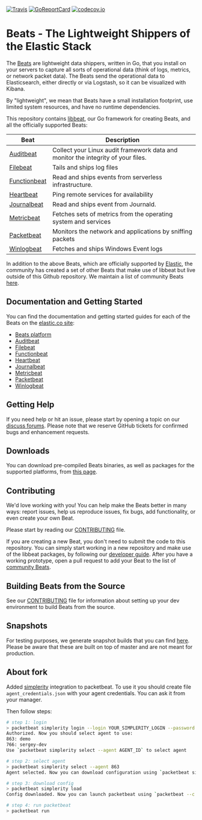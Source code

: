[![Travis](https://travis-ci.org/elastic/beats.svg?branch=master)](https://travis-ci.org/elastic/beats)
[![GoReportCard](http://goreportcard.com/badge/elastic/beats)](http://goreportcard.com/report/elastic/beats)
[![codecov.io](https://codecov.io/github/elastic/beats/coverage.svg?branch=master)](https://codecov.io/github/elastic/beats?branch=master)

# Beats - The Lightweight Shippers of the Elastic Stack

The [Beats](https://www.elastic.co/products/beats) are lightweight data
shippers, written in Go, that you install on your servers to capture all sorts
of operational data (think of logs, metrics, or network packet data). The Beats
send the operational data to Elasticsearch, either directly or via Logstash, so
it can be visualized with Kibana.

By "lightweight", we mean that Beats have a small installation footprint, use
limited system resources, and have no runtime dependencies.

This repository contains
[libbeat](https://github.com/aliksend/beats/tree/master/libbeat), our Go
framework for creating Beats, and all the officially supported Beats:

Beat  | Description
--- | ---
[Auditbeat](https://github.com/aliksend/beats/tree/master/auditbeat) | Collect your Linux audit framework data and monitor the integrity of your files.
[Filebeat](https://github.com/aliksend/beats/tree/master/filebeat) | Tails and ships log files
[Functionbeat](https://github.com/aliksend/beats/tree/master/x-pack/functionbeat) | Read and ships events from serverless infrastructure.
[Heartbeat](https://github.com/aliksend/beats/tree/master/heartbeat) | Ping remote services for availability
[Journalbeat](https://github.com/aliksend/beats/tree/master/journalbeat) | Read and ships event from Journald.
[Metricbeat](https://github.com/aliksend/beats/tree/master/metricbeat) | Fetches sets of metrics from the operating system and services
[Packetbeat](https://github.com/aliksend/beats/tree/master/packetbeat) | Monitors the network and applications by sniffing packets
[Winlogbeat](https://github.com/aliksend/beats/tree/master/winlogbeat) | Fetches and ships Windows Event logs

In addition to the above Beats, which are officially supported by
[Elastic](https://elastic.co), the community has created a set of other Beats
that make use of libbeat but live outside of this Github repository. We maintain
a list of community Beats
[here](https://www.elastic.co/guide/en/beats/libbeat/master/community-beats.html).

## Documentation and Getting Started

You can find the documentation and getting started guides for each of the Beats
on the [elastic.co site](https://www.elastic.co/guide/):

* [Beats platform](https://www.elastic.co/guide/en/beats/libbeat/current/index.html)
* [Auditbeat](https://www.elastic.co/guide/en/beats/auditbeat/current/index.html)
* [Filebeat](https://www.elastic.co/guide/en/beats/filebeat/current/index.html)
* [Functionbeat](https://www.elastic.co/guide/en/beats/functionbeat/current/index.html)
* [Heartbeat](https://www.elastic.co/guide/en/beats/heartbeat/current/index.html)
* [Journalbeat](https://www.elastic.co/guide/en/beats/journalbeat/current/index.html)
* [Metricbeat](https://www.elastic.co/guide/en/beats/metricbeat/current/index.html)
* [Packetbeat](https://www.elastic.co/guide/en/beats/packetbeat/current/index.html)
* [Winlogbeat](https://www.elastic.co/guide/en/beats/winlogbeat/current/index.html)


## Getting Help

If you need help or hit an issue, please start by opening a topic on our
[discuss forums](https://discuss.elastic.co/c/beats). Please note that we
reserve GitHub tickets for confirmed bugs and enhancement requests.

## Downloads

You can download pre-compiled Beats binaries, as well as packages for the
supported platforms, from [this page](https://www.elastic.co/downloads/beats).

## Contributing

We'd love working with you! You can help make the Beats better in many ways:
report issues, help us reproduce issues, fix bugs, add functionality, or even
create your own Beat.

Please start by reading our [CONTRIBUTING](CONTRIBUTING.md) file.

If you are creating a new Beat, you don't need to submit the code to this
repository. You can simply start working in a new repository and make use of the
libbeat packages, by following our [developer
guide](https://www.elastic.co/guide/en/beats/libbeat/current/new-beat.html).
After you have a working prototype, open a pull request to add your Beat to the
list of [community
Beats](https://github.com/aliksend/beats/blob/master/libbeat/docs/communitybeats.asciidoc).

## Building Beats from the Source

See our [CONTRIBUTING](CONTRIBUTING.md) file for information about setting up
your dev environment to build Beats from the source.

## Snapshots

For testing purposes, we generate snapshot builds that you can find [here](https://beats-ci.elastic.co/job/elastic+beats+master+multijob-package-linux/lastSuccessfulBuild/gcsObjects/). Please be aware that these are built on top of master and are not meant for production.

## About fork

Added [simplerity](https://simplerity.com/) integration to packetbeat.
To use it you should create file `agent_credentials.json` with your agent credentials. You can ask it from your manager.

Then follow steps:

```bash
# step 1: login
> packetbeat simplerity login --login YOUR_SIMPLERITY_LOGIN --password YOUR_SIMPLERITY_PASSWORD
Authorized. Now you should select agent to use:
863: demo
766: sergey-dev
Use `packetbeat simplerity select --agent AGENT_ID` to select agent

# step 2: select agent
> packetbeat simplerity select --agent 863
Agent selected. Now you can download configuration using `packetbeat simplerity load`

# step 3: download config
> packetbeat simplerity load
Config downloaded. Now you can launch packetbeat using `packetbeat --c packetbeat.yml run`

# step 4: run packetbeat
> packetbeat run
```
